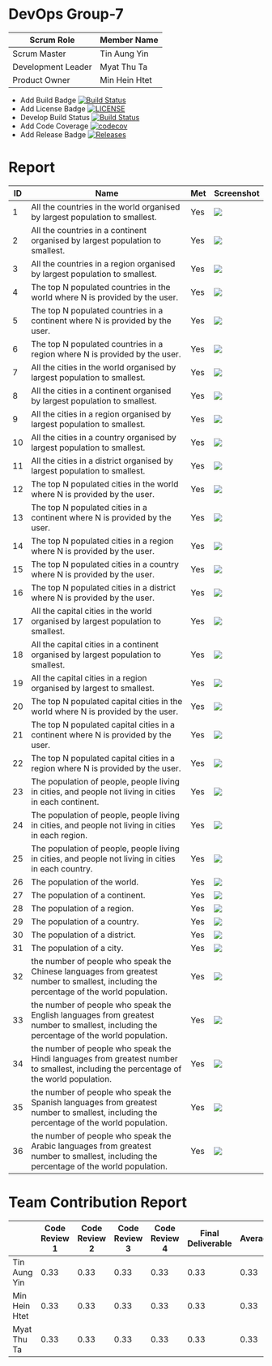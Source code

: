 # DevOps Group-7

| Scrum Role  | Member Name |
| ------------- | ------------- |
| Scrum Master | Tin Aung Yin |
| Development Leader | Myat Thu Ta |
| Product Owner  | Min Hein Htet |


- Add Build Badge [![Build Status](https://travis-ci.org/devops-set09623/Group-7.svg?branch=master)](https://travis-ci.org/devops-set09623/Group-7)
- Add License Badge [![LICENSE](https://img.shields.io/github/license/devops-set09623/Group-7.svg?style=flat-square)](https://github.com/devops-set09623/Group-7/blob/master/LICENSE)
- Develop Build Status [![Build Status](https://travis-ci.org/devops-set09623/Group-7.svg?branch=develop)](https://travis-ci.org/devops-set09623/Group-7)
- Add Code Coverage [![codecov](https://codecov.io/gh/devops-set09623/Group-7/branch/develop/graph/badge.svg)](https://codecov.io/gh/devops-set09623/Group-7)
- Add Release Badge [![Releases](https://img.shields.io/github/release/devops-set09623/Group-7/all.svg?style=flat-square)](https://github.com/devops-set09623/Group-7/releases)


# Report 
| ID | Name | Met | Screenshot |
| --- | --- | --- | --- |
| 1 | All the countries in the world organised by largest population to smallest. | Yes | ![](screenshot/1.PNG) |
| 2 | All the countries in a continent organised by largest population to smallest. | Yes | ![](screenshot/2.png) |
| 3 | All the countries in a region organised by largest population to smallest. | Yes | ![](screenshot/3.PNG) |
| 4 | The top N populated countries in the world where N is provided by the user. | Yes | ![](screenshot/4.PNG) |
| 5 | The top N populated countries in a continent where N is provided by the user. | Yes | ![](screenshot/5.PNG) |
| 6 | The top N populated countries in a region where N is provided by the user. | Yes | ![](screenshot/6.PNG) |
| 7 | All the cities in the world organised by largest population to smallest. | Yes | ![](screenshot/3.png) |
| 8 | All the cities in a continent organised by largest population to smallest. | Yes | ![](screenshot/3.png) |
| 9 | All the cities in a region organised by largest population to smallest. | Yes | ![](screenshot/3.png) |
| 10 | All the cities in a country organised by largest population to smallest. | Yes | ![](screenshot/city_1.PNG) |
| 11 | All the cities in a district organised by largest population to smallest. | Yes | ![](screenshot/city_1.PNG) |
| 12 | The top N populated cities in the world where N is provided by the user. | Yes | ![](screenshot/2.png) |
| 13 | The top N populated cities in a continent where N is provided by the user. | Yes | ![](screenshot/3.png) |
| 14 | The top N populated cities in a region where N is provided by the user. | Yes | ![](screenshot/3.png) |
| 15 | The top N populated cities in a country where N is provided by the user. | Yes | ![](screenshot/3.png) |
| 16 | The top N populated cities in a district where N is provided by the user. | Yes | ![](screenshot/3.png) |
| 17 | All the capital cities in the world organised by largest population to smallest. | Yes | ![](screenshot/3.png) |
| 18 | All the capital cities in a continent organised by largest population to smallest. | Yes | ![](screenshot/3.png) |
| 19 | All the capital cities in a region organised by largest to smallest. | Yes | ![](screenshot/3.png) |
| 20 | The top N populated capital cities in the world where N is provided by the user. | Yes | ![](screenshot/3.png) |
| 21 | The top N populated capital cities in a continent where N is provided by the user. | Yes | ![](screenshot/city_1.PNG) |
| 22 | The top N populated capital cities in a region where N is provided by the user. | Yes | ![](screenshot/2.png) |
| 23 | The population of people, people living in cities, and people not living in cities in each continent. | Yes | ![](screenshot/3.png) |
| 24 | The population of people, people living in cities, and people not living in cities in each region. | Yes | ![](screenshot/3.png) |
| 25 | The population of people, people living in cities, and people not living in cities in each country. | Yes | ![](screenshot/3.png) |
| 26 | The population of the world. | Yes | ![](screenshot/3.png) |
| 27 | The population of a continent. | Yes | ![](screenshot/3.png) |
| 28 | The population of a region. | Yes | ![](screenshot/3.png) |
| 29 | The population of a country. | Yes | ![](screenshot/3.png) |
| 30 | The population of a district. | Yes | ![](screenshot/city_1.PNG) |
| 31 | The population of a city. | Yes | ![](screenshot/city_1.PNG) |
| 32 | the number of people who speak the Chinese languages from greatest number to smallest, including the percentage of the world population. | Yes | ![](screenshot/2.png) |
| 33 | the number of people who speak the English languages from greatest number to smallest, including the percentage of the world population. | Yes | ![](screenshot/3.png) |
| 34 | the number of people who speak the Hindi languages from greatest number to smallest, including the percentage of the world population. | Yes | ![](screenshot/3.png) |
| 35 | the number of people who speak the Spanish languages from greatest number to smallest, including the percentage of the world population. | Yes | ![](screenshot/3.png) |
| 36 | the number of people who speak the Arabic languages from greatest number to smallest, including the percentage of the world population. | Yes | ![](screenshot/3.png) |




# Team Contribution Report 
|      | Code Review 1 | Code Review 2 | Code Review 3 | Code Review 4 | Final Deliverable | Average |
|------|---------------|---------------|---------------|---------------|-------------------|-------|
| Tin Aung Yin | 0.33 | 0.33 | 0.33 | 0.33 | 0.33 | 0.33 |
| Min Hein Htet | 0.33 | 0.33 | 0.33 | 0.33 | 0.33 | 0.33 |
| Myat Thu Ta | 0.33 | 0.33 | 0.33 | 0.33 | 0.33 | 0.33 |
